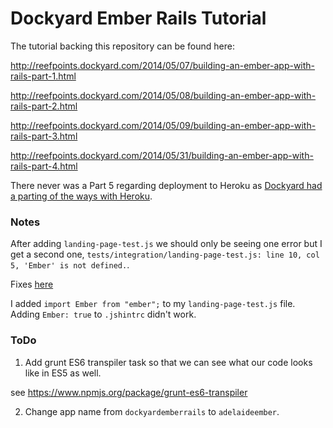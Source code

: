 Dockyard Ember Rails Tutorial
=======================

The tutorial backing this repository can be found here:

http://reefpoints.dockyard.com/2014/05/07/building-an-ember-app-with-rails-part-1.html

http://reefpoints.dockyard.com/2014/05/08/building-an-ember-app-with-rails-part-2.html

http://reefpoints.dockyard.com/2014/05/09/building-an-ember-app-with-rails-part-3.html

http://reefpoints.dockyard.com/2014/05/31/building-an-ember-app-with-rails-part-4.html

There never was a Part 5 regarding deployment to Heroku as [Dockyard had a parting of the ways with Heroku](http://reefpoints.dockyard.com/2014/06/23/goodbye-heroku.html).

### Notes

After adding `landing-page-test.js` we should only be seeing one error but I get a second one, `tests/integration/landing-page-test.js: line 10, col 5, 'Ember' is not defined.`.

Fixes [here](http://stackoverflow.com/questions/24312362/ember-cli-fix-for-ember-is-not-defined)

I added `import Ember from "ember";` to my `landing-page-test.js` file. Adding `Ember: true` to `.jshintrc` didn't work.

### ToDo

1. Add grunt ES6 transpiler task so that we can see what our code looks like in ES5 as well.

see <https://www.npmjs.org/package/grunt-es6-transpiler>

2. Change app name from `dockyardemberrails` to `adelaideember`.



